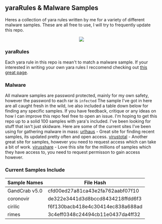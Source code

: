 ## yaraRules & Malware Samples
  Heres a collection of yara rules written by me for a variety of different malware samples. These are all free to use, I will try to frequently update this repo. 
  
  
  <div style="text-align:center"><img src="https://github.com/backslash/yaraRules/blob/master/yara.png?style=centerme" /></div>
  
### yaraRules
 Each yara rule in this repo is mean't to match a malware sample.
If your interested in writing your own yara rules I reccomend checking out [this great page](https://yara.readthedocs.io/en/v3.4.0/writingrules.html).

### Malware
   All malware samples are password protected, mainly for my own safety, however the password to each rar is `infected`
   The sample I've got in here are all caught fresh in the wild, ive also included a table down below for finding any specific samples. If you have feedback, critique or any ideas on how I can improve this repo feel free to open an issue. I'm hoping to get this repo up to a solid 100 samples with yara's included. I've been looking for stuff that isn't just skidware.
Here are some of the current sites I've been using for gathering malware in mass:
[urlhaus](https://urlhaus.abuse.ch/) -  Great site for finding recent samples, its updated pretty often and open access.
[virustotal](https://virustotal.com) - Another great site for samples, however you need to request access which can take a bit of work.
[virusshare](https://virusshare.com/) - Love this site for the millions of samples which they have access to, you need to request permisson to gain access however.
   
### Current Samples Include
    
| Sample Names | File Hash |
| ------------ | ------------- |
| GandCrab v5.0 | cfd00ed27a81ca43e2fa762aabf07f10  |
| coronovir | de322e3441d3d8bccd8434218ffdd6f3  |
| cirilic  | f6f130bacb418e4c30414ec838a688ad|
|rimes | 3c4eff0348c24494cb11e0437da4ff32|

